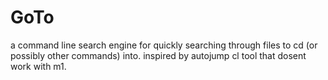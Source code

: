 # GoTo
a command line search engine for quickly searching through files to cd (or possibly other commands) into. inspired by autojump cl tool that dosent work with m1.
